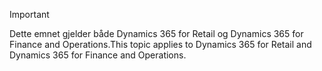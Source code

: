> [!IMPORTANT]
> <span data-ttu-id="deae0-101">Dette emnet gjelder både Dynamics 365 for Retail og Dynamics 365 for Finance and Operations.</span><span class="sxs-lookup"><span data-stu-id="deae0-101">This topic applies to Dynamics 365 for Retail and Dynamics 365 for Finance and Operations.</span></span>
